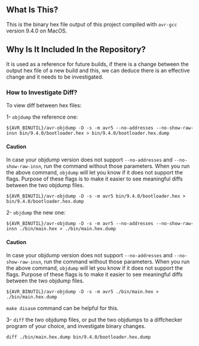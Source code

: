 ## What Is This?

This is the binary hex file output of this project compiled with `avr-gcc` version 9.4.0 on MacOS. 

## Why Is It Included In the Repository?

It is used as a reference for future builds, if there is a change between the output hex file of a new build and this, we can deduce there is an effective change and it needs to be investigated.

### How to Investigate Diff?

To view diff between hex files:

1- `objdump` the reference one:
```
${AVR_BINUTIL}/avr-objdump -D -s -m avr5 --no-addresses --no-show-raw-insn bin/9.4.0/bootloader.hex > bin/9.4.0/bootloader.hex.dump
```
#### Caution
In case your objdump version does not support `--no-addresses` and `--no-show-raw-insn`, run the command without those parameters. When you run the above command, `objdump` will let you know if it does not support the flags. Purpose of these flags is to make it easier to see meaningful diffs between the two objdump files.
```
${AVR_BINUTIL}/avr-objdump -D -s -m avr5 bin/9.4.0/bootloader.hex > bin/9.4.0/bootloader.hex.dump
```


2- `objdump` the new one:
```
${AVR_BINUTIL}/avr-objdump -D -s -m avr5 --no-addresses --no-show-raw-insn ./bin/main.hex > ./bin/main.hex.dump
```
#### Caution
In case your objdump version does not support `--no-addresses` and `--no-show-raw-insn`, run the command without those parameters. When you run the above command, `objdump` will let you know if it does not support the flags. Purpose of these flags is to make it easier to see meaningful diffs between the two objdump files.
```
${AVR_BINUTIL}/avr-objdump -D -s -m avr5 ./bin/main.hex > ./bin/main.hex.dump
```

`make disasm` command can be helpful for this.

3- `diff` the two objdump files, or put the two objdumps to a diffchecker program of your choice, and investigate binary changes.
```
diff ./bin/main.hex.dump bin/9.4.0/bootloader.hex.dump
```

